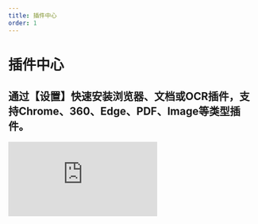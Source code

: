 ```yaml
---
title: 插件中心
order: 1
---
```

# 插件中心

## 通过【设置】快速安装浏览器、文档或OCR插件，支持Chrome、360、Edge、PDF、Image等类型插件。

<iframe class="w-full aspect-video" src="https://player.bilibili.com/player.html?isOutside=true&aid=114260088725359&bvid=BV19GZtYDEuE&cid=29174925660&p=1" scrolling="no" border="0" frameborder="no" framespacing="0" allowfullscreen="true"></iframe>
